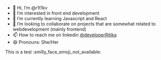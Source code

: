 - 👋 Hi, I’m @r1t1kv
- 👀 I’m interested in front end development
- 🌱 I’m currently learning Javascript and React
- 💞️ I’m looking to collaborate on projects that are somewhat related to webdevelopment (mainly frontend)
- 📫 How to reach me on linkedin [@developerRitika](https://linkedin.com/in/developerRitika)
- 😄 Pronouns: She/Her


This is a test :smilly_face_emoji_not_available:


<!---
r1t1kv/r1t1kv is a ✨ special ✨ repository because its `README.md` (this file) appears on your GitHub profile.
You can click the Preview link to take a look at your changes.
--->
